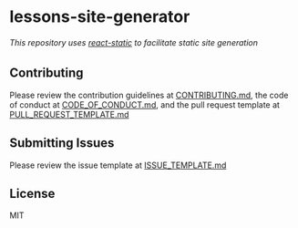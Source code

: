 lessons-site-generator
========================

###### _This repository uses [react-static](https://github.com/nozzle/react-static) to facilitate static site generation_

## Contributing
Please review the contribution guidelines at [CONTRIBUTING.md](.github/CONTRIBUTING.md), the code of conduct at [CODE_OF_CONDUCT.md](.github/CODE_OF_CONDUCT.md), and the pull request template at [PULL_REQUEST_TEMPLATE.md](.github/PULL_REQUEST_TEMPLATE.md)

## Submitting Issues
Please review the issue template at [ISSUE_TEMPLATE.md](.github/ISSUE_TEMPLATE.md)

## License
MIT